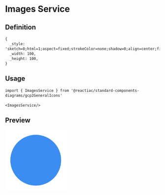 # Images Service

## Definition

```
{
  _style: 'sketch=0;html=1;aspect=fixed;strokeColor=none;shadow=0;align=center;fillColor=#3B8DF1;verticalAlign=top;labelPosition=center;verticalLabelPosition=bottom;shape=ellipse',
  _width: 100,
  _height: 100,
}
```

## Usage

```
import { ImagesService } from '@reactiac/standard-components-diagrams/gcp2GeneralIcons'

<ImagesService/>
```

## Preview

<img src="./images-service.png" width="200"/>
